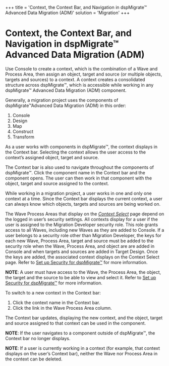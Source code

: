 +++
title = 'Context, the Context Bar, and Navigation in dspMigrate™ Advanced Data Migration (ADM)'
solution = 'Migration'
+++

# Context, the Context Bar, and Navigation in dspMigrate™ Advanced Data Migration (ADM)

Use Console to create a context, which is the combination of a Wave and
Process Area, then assign an object, target and source (or multiple
objects, targets and sources) to a context. A context creates a
consolidated structure across dspMigrate™, which is accessible while
working in any dspMigrate™ Advanced Data Migration (ADM) component.

Generally, a migration project uses the components of
dspMigrate™Advanced Data Migration (ADM) in this order:

1.  Console
2.  Design
3.  Map
4.  Construct
5.  Transform

As a user works with components in dspMigrate™, the context displays in
the Context bar. Selecting the context allows the user access to the
context’s assigned object, target and source.

The Context bar is also used to navigate throughout the components of
dspMigrate™. Click the component name in the Context bar and the
component opens. The user can then work in that component with the
object, target and source assigned to the context.

While working in a migration project, a user works in one and only one
context at a time. Since the Context bar displays the current context, a
user can always know which objects, targets and sources are being worked
on.

The Wave Process Areas that display on the *[Context
Select](../Console/Page_Desc/Context_Select)* page depend on the
logged in user’s security settings. All contexts display for a user if
the user is assigned to the Migration Developer security role. This role
grants access to all Waves, including new Waves as they are added to
Console. If a user belongs to a security role other than Migration
Developer, the keys for each new Wave, Process Area, target and source
must be added to the security role when the Wave, Process Area, and
object are are added in Console and when targets and sources are added
in Target Design. Once the keys are added, the associated context
displays on the Context Select page. Refer to [Set up Security for
dspMigrate™](Set_Up_Security_for_dspMigrate) for more information.

**NOTE**: A user must have access to the Wave, the Process Area, the
object, the target and the source to be able to view and select it.
Refer to [Set up Security for
dspMigrate™](Set_Up_Security_for_dspMigrate) for more information.

To switch to a new context in the Context bar:

1.  Click the context name in the Context bar.
2.  Click the link in the Wave Process Area column.

The Context bar updates, displaying the new context, and the object,
target and source assigned to that context can be used in the component.

**NOTE**: If the user navigates to a component outside of dspMigrate™,
the Context bar no longer displays.

**NOTE**: If a user is currently working in a context (for example, that
context displays on the user’s Context bar), neither the Wave nor
Process Area in the context can be deleted.
